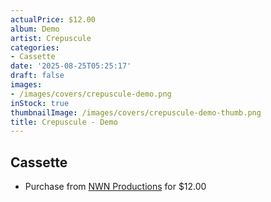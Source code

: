 ```yaml
---
actualPrice: $12.00
album: Demo
artist: Crepuscule
categories:
- Cassette
date: '2025-08-25T05:25:17'
draft: false
images:
- /images/covers/crepuscule-demo.png
inStock: true
thumbnailImage: /images/covers/crepuscule-demo-thumb.png
title: Crepuscule - Demo
---
```


## Cassette
* Purchase from [NWN Productions](http://shop.nwnprod.com/index.php?route=product/product&path=73&product_id=63167&sort=pd.name&order=ASC) for $12.00
